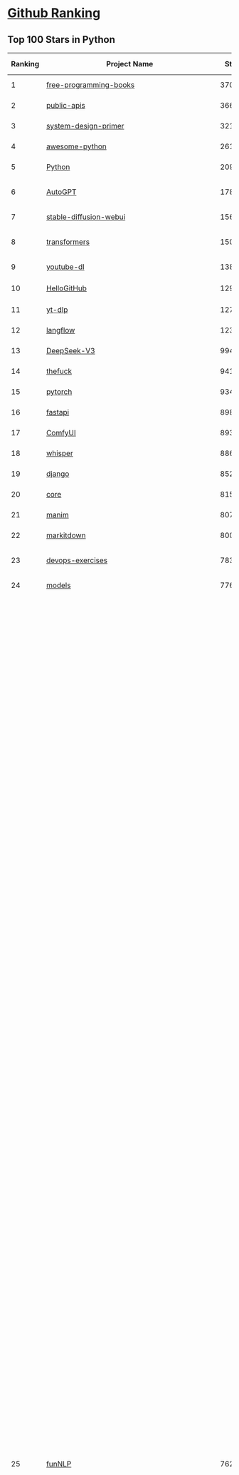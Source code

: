 [Github Ranking](../README.md)
==========

## Top 100 Stars in Python

| Ranking | Project Name | Stars | Forks | Language | Open Issues | Description | Last Commit |
| ------- | ------------ | ----- | ----- | -------- | ----------- | ----------- | ----------- |
| 1 | [free-programming-books](https://github.com/EbookFoundation/free-programming-books) | 370478 | 64310 | Python | 17 | :books: Freely available programming books | 2025-09-25T17:56:56Z |
| 2 | [public-apis](https://github.com/public-apis/public-apis) | 366324 | 38495 | Python | 20 | A collective list of free APIs | 2025-05-20T15:56:34Z |
| 3 | [system-design-primer](https://github.com/donnemartin/system-design-primer) | 321146 | 52451 | Python | 252 | Learn how to design large-scale systems. Prep for the system design interview.  Includes Anki flashcards. | 2025-05-21T11:13:33Z |
| 4 | [awesome-python](https://github.com/vinta/awesome-python) | 261441 | 26342 | Python | 0 | An opinionated list of awesome Python frameworks, libraries, software and resources. | 2025-09-17T05:29:57Z |
| 5 | [Python](https://github.com/TheAlgorithms/Python) | 209182 | 48151 | Python | 78 | All Algorithms implemented in Python | 2025-09-24T19:18:44Z |
| 6 | [AutoGPT](https://github.com/Significant-Gravitas/AutoGPT) | 178676 | 45978 | Python | 168 | AutoGPT is the vision of accessible AI for everyone, to use and to build on. Our mission is to provide the tools, so that you can focus on what matters. | 2025-09-26T03:44:08Z |
| 7 | [stable-diffusion-webui](https://github.com/AUTOMATIC1111/stable-diffusion-webui) | 156869 | 29099 | Python | 2368 | Stable Diffusion web UI | 2025-09-17T16:31:20Z |
| 8 | [transformers](https://github.com/huggingface/transformers) | 150273 | 30514 | Python | 1067 | 🤗 Transformers: the model-definition framework for state-of-the-art machine learning models in text, vision, audio, and multimodal models, for both inference and training.  | 2025-09-25T22:35:09Z |
| 9 | [youtube-dl](https://github.com/ytdl-org/youtube-dl) | 138064 | 10500 | Python | 3645 | Command-line program to download videos from YouTube.com and other video sites | 2025-05-04T11:53:05Z |
| 10 | [HelloGitHub](https://github.com/521xueweihan/HelloGitHub) | 129109 | 10742 | Python | 199 | :octocat: 分享 GitHub 上有趣、入门级的开源项目。Share interesting, entry-level open source projects on GitHub. | 2025-08-28T00:48:15Z |
| 11 | [yt-dlp](https://github.com/yt-dlp/yt-dlp) | 127923 | 10255 | Python | 1645 | A feature-rich command-line audio/video downloader | 2025-09-23T06:54:15Z |
| 12 | [langflow](https://github.com/langflow-ai/langflow) | 123262 | 7676 | Python | 414 | Langflow is a powerful tool for building and deploying AI-powered agents and workflows. | 2025-09-26T03:27:27Z |
| 13 | [DeepSeek-V3](https://github.com/deepseek-ai/DeepSeek-V3) | 99407 | 16227 | Python | 44 | None | 2025-08-28T03:24:37Z |
| 14 | [thefuck](https://github.com/nvbn/thefuck) | 94105 | 3767 | Python | 290 | Magnificent app which corrects your previous console command. | 2024-07-19T14:56:13Z |
| 15 | [pytorch](https://github.com/pytorch/pytorch) | 93479 | 25404 | Python | 15599 | Tensors and Dynamic neural networks in Python with strong GPU acceleration | 2025-09-26T04:03:04Z |
| 16 | [fastapi](https://github.com/fastapi/fastapi) | 89818 | 7931 | Python | 46 | FastAPI framework, high performance, easy to learn, fast to code, ready for production | 2025-09-25T06:45:54Z |
| 17 | [ComfyUI](https://github.com/comfyanonymous/ComfyUI) | 89351 | 9980 | Python | 2736 | The most powerful and modular diffusion model GUI, api and backend with a graph/nodes interface. | 2025-09-26T00:49:39Z |
| 18 | [whisper](https://github.com/openai/whisper) | 88678 | 11035 | Python | 0 | Robust Speech Recognition via Large-Scale Weak Supervision | 2025-09-08T10:58:26Z |
| 19 | [django](https://github.com/django/django) | 85223 | 33010 | Python | 0 | The Web framework for perfectionists with deadlines. | 2025-09-25T12:51:43Z |
| 20 | [core](https://github.com/home-assistant/core) | 81565 | 35277 | Python | 2303 | :house_with_garden: Open source home automation that puts local control and privacy first. | 2025-09-26T03:44:26Z |
| 21 | [manim](https://github.com/3b1b/manim) | 80747 | 6884 | Python | 454 | Animation engine for explanatory math videos | 2025-06-14T15:50:43Z |
| 22 | [markitdown](https://github.com/microsoft/markitdown) | 80090 | 4413 | Python | 261 | Python tool for converting files and office documents to Markdown. | 2025-09-08T15:37:34Z |
| 23 | [devops-exercises](https://github.com/bregman-arie/devops-exercises) | 78390 | 17652 | Python | 35 | Linux, Jenkins, AWS, SRE, Prometheus, Docker, Python, Ansible, Git, Kubernetes, Terraform, OpenStack, SQL, NoSQL, Azure, GCP, DNS, Elastic, Network, Virtualization. DevOps Interview Questions | 2025-08-31T18:37:14Z |
| 24 | [models](https://github.com/tensorflow/models) | 77646 | 45470 | Python | 1078 | Models and examples built with TensorFlow | 2025-09-25T01:39:45Z |
| 25 | [funNLP](https://github.com/fighting41love/funNLP) | 76235 | 15000 | Python | 34 | 中英文敏感词、语言检测、中外手机/电话归属地/运营商查询、名字推断性别、手机号抽取、身份证抽取、邮箱抽取、中日文人名库、中文缩写库、拆字词典、词汇情感值、停用词、反动词表、暴恐词表、繁简体转换、英文模拟中文发音、汪峰歌词生成器、职业名称词库、同义词库、反义词库、否定词库、汽车品牌词库、汽车零件词库、连续英文切割、各种中文词向量、公司名字大全、古诗词库、IT词库、财经词库、成语词库、地名词库、历史名人词库、诗词词库、医学词库、饮食词库、法律词库、汽车词库、动物词库、中文聊天语料、中文谣言数据、百度中文问答数据集、句子相似度匹配算法集合、bert资源、文本生成&摘要相关工具、cocoNLP信息抽取工具、国内电话号码正则匹配、清华大学XLORE:中英文跨语言百科知识图谱、清华大学人工智能技术系列报告、自然语言生成、NLU太难了系列、自动对联数据及机器人、用户名黑名单列表、罪名法务名词及分类模型、微信公众号语料、cs224n深度学习自然语言处理课程、中文手写汉字识别、中文自然语言处理 语料/数据集、变量命名神器、分词语料库+代码、任务型对话英文数据集、ASR 语音数据集 + 基于深度学习的中文语音识别系统、笑声检测器、Microsoft多语言数字/单位/如日期时间识别包、中华新华字典数据库及api(包括常用歇后语、成语、词语和汉字)、文档图谱自动生成、SpaCy 中文模型、Common Voice语音识别数据集新版、神经网络关系抽取、基于bert的命名实体识别、关键词(Keyphrase)抽取包pke、基于医疗领域知识图谱的问答系统、基于依存句法与语义角色标注的事件三元组抽取、依存句法分析4万句高质量标注数据、cnocr：用来做中文OCR的Python3包、中文人物关系知识图谱项目、中文nlp竞赛项目及代码汇总、中文字符数据、speech-aligner: 从“人声语音”及其“语言文本”产生音素级别时间对齐标注的工具、AmpliGraph: 知识图谱表示学习(Python)库：知识图谱概念链接预测、Scattertext 文本可视化(python)、语言/知识表示工具：BERT & ERNIE、中文对比英文自然语言处理NLP的区别综述、Synonyms中文近义词工具包、HarvestText领域自适应文本挖掘工具（新词发现-情感分析-实体链接等）、word2word：(Python)方便易用的多语言词-词对集：62种语言/3,564个多语言对、语音识别语料生成工具：从具有音频/字幕的在线视频创建自动语音识别(ASR)语料库、构建医疗实体识别的模型（包含词典和语料标注）、单文档非监督的关键词抽取、Kashgari中使用gpt-2语言模型、开源的金融投资数据提取工具、文本自动摘要库TextTeaser: 仅支持英文、人民日报语料处理工具集、一些关于自然语言的基本模型、基于14W歌曲知识库的问答尝试--功能包括歌词接龙and已知歌词找歌曲以及歌曲歌手歌词三角关系的问答、基于Siamese bilstm模型的相似句子判定模型并提供训练数据集和测试数据集、用Transformer编解码模型实现的根据Hacker News文章标题自动生成评论、用BERT进行序列标记和文本分类的模板代码、LitBank：NLP数据集——支持自然语言处理和计算人文学科任务的100部带标记英文小说语料、百度开源的基准信息抽取系统、虚假新闻数据集、Facebook: LAMA语言模型分析，提供Transformer-XL/BERT/ELMo/GPT预训练语言模型的统一访问接口、CommonsenseQA：面向常识的英文QA挑战、中文知识图谱资料、数据及工具、各大公司内部里大牛分享的技术文档 PDF 或者 PPT、自然语言生成SQL语句（英文）、中文NLP数据增强（EDA）工具、英文NLP数据增强工具 、基于医药知识图谱的智能问答系统、京东商品知识图谱、基于mongodb存储的军事领域知识图谱问答项目、基于远监督的中文关系抽取、语音情感分析、中文ULMFiT-情感分析-文本分类-语料及模型、一个拍照做题程序、世界各国大规模人名库、一个利用有趣中文语料库 qingyun 训练出来的中文聊天机器人、中文聊天机器人seqGAN、省市区镇行政区划数据带拼音标注、教育行业新闻语料库包含自动文摘功能、开放了对话机器人-知识图谱-语义理解-自然语言处理工具及数据、中文知识图谱：基于百度百科中文页面-抽取三元组信息-构建中文知识图谱、masr: 中文语音识别-提供预训练模型-高识别率、Python音频数据增广库、中文全词覆盖BERT及两份阅读理解数据、ConvLab：开源多域端到端对话系统平台、中文自然语言处理数据集、基于最新版本rasa搭建的对话系统、基于TensorFlow和BERT的管道式实体及关系抽取、一个小型的证券知识图谱/知识库、复盘所有NLP比赛的TOP方案、OpenCLaP：多领域开源中文预训练语言模型仓库、UER：基于不同语料+编码器+目标任务的中文预训练模型仓库、中文自然语言处理向量合集、基于金融-司法领域(兼有闲聊性质)的聊天机器人、g2pC：基于上下文的汉语读音自动标记模块、Zincbase 知识图谱构建工具包、诗歌质量评价/细粒度情感诗歌语料库、快速转化「中文数字」和「阿拉伯数字」、百度知道问答语料库、基于知识图谱的问答系统、jieba_fast 加速版的jieba、正则表达式教程、中文阅读理解数据集、基于BERT等最新语言模型的抽取式摘要提取、Python利用深度学习进行文本摘要的综合指南、知识图谱深度学习相关资料整理、维基大规模平行文本语料、StanfordNLP 0.2.0：纯Python版自然语言处理包、NeuralNLP-NeuralClassifier：腾讯开源深度学习文本分类工具、端到端的封闭域对话系统、中文命名实体识别：NeuroNER vs. BertNER、新闻事件线索抽取、2019年百度的三元组抽取比赛：“科学空间队”源码、基于依存句法的开放域文本知识三元组抽取和知识库构建、中文的GPT2训练代码、ML-NLP - 机器学习(Machine Learning)NLP面试中常考到的知识点和代码实现、nlp4han:中文自然语言处理工具集(断句/分词/词性标注/组块/句法分析/语义分析/NER/N元语法/HMM/代词消解/情感分析/拼写检查、XLM：Facebook的跨语言预训练语言模型、用基于BERT的微调和特征提取方法来进行知识图谱百度百科人物词条属性抽取、中文自然语言处理相关的开放任务-数据集-当前最佳结果、CoupletAI - 基于CNN+Bi-LSTM+Attention 的自动对对联系统、抽象知识图谱、MiningZhiDaoQACorpus - 580万百度知道问答数据挖掘项目、brat rapid annotation tool: 序列标注工具、大规模中文知识图谱数据：1.4亿实体、数据增强在机器翻译及其他nlp任务中的应用及效果、allennlp阅读理解:支持多种数据和模型、PDF表格数据提取工具 、 Graphbrain：AI开源软件库和科研工具，目的是促进自动意义提取和文本理解以及知识的探索和推断、简历自动筛选系统、基于命名实体识别的简历自动摘要、中文语言理解测评基准，包括代表性的数据集&基准模型&语料库&排行榜、树洞 OCR 文字识别 、从包含表格的扫描图片中识别表格和文字、语声迁移、Python口语自然语言处理工具集(英文)、 similarity：相似度计算工具包，java编写、海量中文预训练ALBERT模型 、Transformers 2.0 、基于大规模音频数据集Audioset的音频增强 、Poplar：网页版自然语言标注工具、图片文字去除，可用于漫画翻译 、186种语言的数字叫法库、Amazon发布基于知识的人-人开放领域对话数据集 、中文文本纠错模块代码、繁简体转换 、 Python实现的多种文本可读性评价指标、类似于人名/地名/组织机构名的命名体识别数据集 、东南大学《知识图谱》研究生课程(资料)、. 英文拼写检查库 、 wwsearch是企业微信后台自研的全文检索引擎、CHAMELEON：深度学习新闻推荐系统元架构 、 8篇论文梳理BERT相关模型进展与反思、DocSearch：免费文档搜索引擎、 LIDA：轻量交互式对话标注工具 、aili - the fastest in-memory index in the East 东半球最快并发索引 、知识图谱车音工作项目、自然语言生成资源大全 、中日韩分词库mecab的Python接口库、中文文本摘要/关键词提取、汉字字符特征提取器 (featurizer)，提取汉字的特征（发音特征、字形特征）用做深度学习的特征、中文生成任务基准测评 、中文缩写数据集、中文任务基准测评 - 代表性的数据集-基准(预训练)模型-语料库-baseline-工具包-排行榜、PySS3：面向可解释AI的SS3文本分类器机器可视化工具 、中文NLP数据集列表、COPE - 格律诗编辑程序、doccano：基于网页的开源协同多语言文本标注工具 、PreNLP：自然语言预处理库、简单的简历解析器，用来从简历中提取关键信息、用于中文闲聊的GPT2模型：GPT2-chitchat、基于检索聊天机器人多轮响应选择相关资源列表(Leaderboards、Datasets、Papers)、(Colab)抽象文本摘要实现集锦(教程 、词语拼音数据、高效模糊搜索工具、NLP数据增广资源集、微软对话机器人框架 、 GitHub Typo Corpus：大规模GitHub多语言拼写错误/语法错误数据集、TextCluster：短文本聚类预处理模块 Short text cluster、面向语音识别的中文文本规范化、BLINK：最先进的实体链接库、BertPunc：基于BERT的最先进标点修复模型、Tokenizer：快速、可定制的文本词条化库、中文语言理解测评基准，包括代表性的数据集、基准(预训练)模型、语料库、排行榜、spaCy 医学文本挖掘与信息提取 、 NLP任务示例项目代码集、 python拼写检查库、chatbot-list - 行业内关于智能客服、聊天机器人的应用和架构、算法分享和介绍、语音质量评价指标(MOSNet, BSSEval, STOI, PESQ, SRMR)、 用138GB语料训练的法文RoBERTa预训练语言模型 、BERT-NER-Pytorch：三种不同模式的BERT中文NER实验、无道词典 - 有道词典的命令行版本，支持英汉互查和在线查询、2019年NLP亮点回顾、 Chinese medical dialogue data 中文医疗对话数据集 、最好的汉字数字(中文数字)-阿拉伯数字转换工具、 基于百科知识库的中文词语多词义/义项获取与特定句子词语语义消歧、awesome-nlp-sentiment-analysis - 情感分析、情绪原因识别、评价对象和评价词抽取、LineFlow：面向所有深度学习框架的NLP数据高效加载器、中文医学NLP公开资源整理 、MedQuAD：(英文)医学问答数据集、将自然语言数字串解析转换为整数和浮点数、Transfer Learning in Natural Language Processing (NLP) 、面向语音识别的中文/英文发音辞典、Tokenizers：注重性能与多功能性的最先进分词器、CLUENER 细粒度命名实体识别 Fine Grained Named Entity Recognition、 基于BERT的中文命名实体识别、中文谣言数据库、NLP数据集/基准任务大列表、nlp相关的一些论文及代码, 包括主题模型、词向量(Word Embedding)、命名实体识别(NER)、文本分类(Text Classificatin)、文本生成(Text Generation)、文本相似性(Text Similarity)计算等，涉及到各种与nlp相关的算法，基于keras和tensorflow 、Python文本挖掘/NLP实战示例、 Blackstone：面向非结构化法律文本的spaCy pipeline和NLP模型通过同义词替换实现文本“变脸” 、中文 预训练 ELECTREA 模型: 基于对抗学习 pretrain Chinese Model 、albert-chinese-ner - 用预训练语言模型ALBERT做中文NER 、基于GPT2的特定主题文本生成/文本增广、开源预训练语言模型合集、多语言句向量包、编码、标记和实现：一种可控高效的文本生成方法、 英文脏话大列表 、attnvis：GPT2、BERT等transformer语言模型注意力交互可视化、CoVoST：Facebook发布的多语种语音-文本翻译语料库，包括11种语言(法语、德语、荷兰语、俄语、西班牙语、意大利语、土耳其语、波斯语、瑞典语、蒙古语和中文)的语音、文字转录及英文译文、Jiagu自然语言处理工具 - 以BiLSTM等模型为基础，提供知识图谱关系抽取 中文分词 词性标注 命名实体识别 情感分析 新词发现 关键词 文本摘要 文本聚类等功能、用unet实现对文档表格的自动检测，表格重建、NLP事件提取文献资源列表 、 金融领域自然语言处理研究资源大列表、CLUEDatasetSearch - 中英文NLP数据集：搜索所有中文NLP数据集，附常用英文NLP数据集 、medical_NER - 中文医学知识图谱命名实体识别 、(哈佛)讲因果推理的免费书、知识图谱相关学习资料/数据集/工具资源大列表、Forte：灵活强大的自然语言处理pipeline工具集 、Python字符串相似性算法库、PyLaia：面向手写文档分析的深度学习工具包、TextFooler：针对文本分类/推理的对抗文本生成模块、Haystack：灵活、强大的可扩展问答(QA)框架、中文关键短语抽取工具 | 2024-05-10T07:38:24Z |
| 26 | [Deep-Live-Cam](https://github.com/hacksider/Deep-Live-Cam) | 73350 | 10642 | Python | 71 | real time face swap and one-click video deepfake with only a single image | 2025-08-29T06:44:46Z |
| 27 | [d2l-zh](https://github.com/d2l-ai/d2l-zh) | 72627 | 11896 | Python | 0 | 《动手学深度学习》：面向中文读者、能运行、可讨论。中英文版被70多个国家的500多所大学用于教学。 | 2024-07-30T09:32:19Z |
| 28 | [screenshot-to-code](https://github.com/abi/screenshot-to-code) | 70933 | 8791 | Python | 105 | Drop in a screenshot and convert it to clean code (HTML/Tailwind/React/Vue) | 2025-07-27T20:51:24Z |
| 29 | [browser-use](https://github.com/browser-use/browser-use) | 70494 | 8258 | Python | 113 | 🌐 Make websites accessible for AI agents. Automate tasks online with ease. | 2025-09-24T18:27:13Z |
| 30 | [flask](https://github.com/pallets/flask) | 70437 | 16542 | Python | 4 | The Python micro framework for building web applications. | 2025-09-20T00:33:34Z |
| 31 | [PayloadsAllTheThings](https://github.com/swisskyrepo/PayloadsAllTheThings) | 70187 | 15972 | Python | 0 | A list of useful payloads and bypass for Web Application Security and Pentest/CTF | 2025-09-19T12:48:46Z |
| 32 | [awesome-llm-apps](https://github.com/Shubhamsaboo/awesome-llm-apps) | 70141 | 8944 | Python | 4 | Collection of awesome LLM apps with AI Agents and RAG using OpenAI, Anthropic, Gemini and opensource models. | 2025-09-15T05:12:31Z |
| 33 | [awesome-machine-learning](https://github.com/josephmisiti/awesome-machine-learning) | 69893 | 15091 | Python | 1 | A curated list of awesome Machine Learning frameworks, libraries and software. | 2025-08-13T18:34:54Z |
| 34 | [gpt_academic](https://github.com/binary-husky/gpt_academic) | 69257 | 8368 | Python | 265 | 为GPT/GLM等LLM大语言模型提供实用化交互接口，特别优化论文阅读/润色/写作体验，模块化设计，支持自定义快捷按钮&函数插件，支持Python和C++等项目剖析&自译解功能，PDF/LaTex论文翻译&总结功能，支持并行问询多种LLM模型，支持chatglm3等本地模型。接入通义千问, deepseekcoder, 讯飞星火, 文心一言, llama2, rwkv, claude2, moss等。 | 2025-09-20T13:41:26Z |
| 35 | [cpython](https://github.com/python/cpython) | 69030 | 32945 | Python | 7192 | The Python programming language | 2025-09-25T18:30:14Z |
| 36 | [sherlock](https://github.com/sherlock-project/sherlock) | 68968 | 8008 | Python | 75 | Hunt down social media accounts by username across social networks | 2025-09-25T05:08:24Z |
| 37 | [new-pac](https://github.com/Alvin9999/new-pac) | 68740 | 10374 | Python | 447 | 翻墙-科学上网、自由上网、免费科学上网、免费翻墙、fanqiang、油管youtube/视频下载、软件、VPN、一键翻墙浏览器，vps一键搭建翻墙服务器脚本/教程，免费shadowsocks/ss/ssr/v2ray/goflyway账号/节点，翻墙梯子，电脑、手机、iOS、安卓、windows、Mac、Linux、路由器翻墙、科学上网、youtube视频下载、youtube油管镜像/免翻墙网站、美区apple id共享账号、翻墙-科学上网-梯子 | 2025-09-26T04:02:24Z |
| 38 | [ansible](https://github.com/ansible/ansible) | 66549 | 24101 | Python | 576 | Ansible is a radically simple IT automation platform that makes your applications and systems easier to deploy and maintain. Automate everything from code deployment to network configuration to cloud management, in a language that approaches plain English, using SSH, with no agents to install on remote systems. https://docs.ansible.com. | 2025-09-23T19:59:42Z |
| 39 | [gpt4free](https://github.com/xtekky/gpt4free) | 65155 | 13681 | Python | 10 | The official gpt4free repository \| various collection of powerful language models \| o4, o3 and deepseek r1, gpt-4.1, gemini 2.5 | 2025-09-24T06:15:23Z |
| 40 | [OpenHands](https://github.com/All-Hands-AI/OpenHands) | 63777 | 7686 | Python | 349 | 🙌 OpenHands: Code Less, Make More | 2025-09-26T03:43:22Z |
| 41 | [scikit-learn](https://github.com/scikit-learn/scikit-learn) | 63453 | 26268 | Python | 1596 | scikit-learn: machine learning in Python | 2025-09-26T00:00:21Z |
| 42 | [keras](https://github.com/keras-team/keras) | 63428 | 19627 | Python | 228 | Deep Learning for humans | 2025-09-25T15:50:22Z |
| 43 | [annotated_deep_learning_paper_implementations](https://github.com/labmlai/annotated_deep_learning_paper_implementations) | 63320 | 6402 | Python | 24 | 🧑‍🏫 60+ Implementations/tutorials of deep learning papers with side-by-side notes 📝; including transformers (original, xl, switch, feedback, vit, ...), optimizers (adam, adabelief, sophia, ...), gans(cyclegan, stylegan2, ...), 🎮 reinforcement learning (ppo, dqn), capsnet, distillation, ... 🧠 | 2025-09-19T10:18:51Z |
| 44 | [localstack](https://github.com/localstack/localstack) | 60653 | 4255 | Python | 255 | 💻 A fully functional local AWS cloud stack. Develop and test your cloud & Serverless apps offline | 2025-09-25T22:18:03Z |
| 45 | [open-interpreter](https://github.com/openinterpreter/open-interpreter) | 60558 | 5192 | Python | 228 | A natural language interface for computers | 2025-08-06T17:38:07Z |
| 46 | [LLaMA-Factory](https://github.com/hiyouga/LLaMA-Factory) | 59347 | 7267 | Python | 667 | Unified Efficient Fine-Tuning of 100+ LLMs & VLMs (ACL 2024) | 2025-09-24T07:23:22Z |
| 47 | [vllm](https://github.com/vllm-project/vllm) | 58926 | 10366 | Python | 1853 | A high-throughput and memory-efficient inference and serving engine for LLMs | 2025-09-26T03:54:54Z |
| 48 | [llama](https://github.com/meta-llama/llama) | 58777 | 9802 | Python | 449 | Inference code for Llama models | 2025-01-26T21:42:26Z |
| 49 | [MetaGPT](https://github.com/FoundationAgents/MetaGPT) | 58710 | 7102 | Python | 11 | 🌟 The Multi-Agent Framework: First AI Software Company, Towards Natural Language Programming | 2025-06-30T11:45:55Z |
| 50 | [scrapy](https://github.com/scrapy/scrapy) | 58331 | 11055 | Python | 470 | Scrapy, a fast high-level web crawling & scraping framework for Python. | 2025-09-15T09:24:09Z |
| 51 | [Real-Time-Voice-Cloning](https://github.com/CorentinJ/Real-Time-Voice-Cloning) | 57365 | 9255 | Python | 169 | Clone a voice in 5 seconds to generate arbitrary speech in real-time | 2025-09-23T07:21:53Z |
| 52 | [private-gpt](https://github.com/zylon-ai/private-gpt) | 56614 | 7577 | Python | 256 | Interact with your documents using the power of GPT, 100% privately, no data leaks | 2024-11-13T19:30:32Z |
| 53 | [you-get](https://github.com/soimort/you-get) | 56427 | 9807 | Python | 0 | :arrow_double_down: Dumb downloader that scrapes the web | 2025-04-27T15:33:25Z |
| 54 | [openpilot](https://github.com/commaai/openpilot) | 56148 | 10135 | Python | 143 | openpilot is an operating system for robotics. Currently, it upgrades the driver assistance system on 300+ supported cars. | 2025-09-26T04:03:45Z |
| 55 | [PaddleOCR](https://github.com/PaddlePaddle/PaddleOCR) | 55974 | 8748 | Python | 130 | Turn any PDF or image document into structured data for your AI. A powerful, lightweight OCR toolkit that bridges the gap between images/PDFs and LLMs. Supports 80+ languages. | 2025-09-25T01:15:25Z |
| 56 | [face_recognition](https://github.com/ageitgey/face_recognition) | 55489 | 13681 | Python | 774 | The world's simplest facial recognition api for Python and the command line | 2024-08-21T06:22:36Z |
| 57 | [yolov5](https://github.com/ultralytics/yolov5) | 55479 | 17208 | Python | 257 | YOLOv5 🚀 in PyTorch > ONNX > CoreML > TFLite | 2025-09-24T22:21:03Z |
| 58 | [gpt-engineer](https://github.com/AntonOsika/gpt-engineer) | 54902 | 7301 | Python | 31 | CLI platform to experiment with codegen. Precursor to: https://lovable.dev | 2025-05-14T10:15:10Z |
| 59 | [faceswap](https://github.com/deepfakes/faceswap) | 54516 | 13416 | Python | 35 | Deepfakes Software For All | 2025-09-18T13:22:25Z |
| 60 | [rich](https://github.com/Textualize/rich) | 53862 | 1895 | Python | 217 | Rich is a Python library for rich text and beautiful formatting in the terminal. | 2025-08-13T10:52:09Z |
| 61 | [crawl4ai](https://github.com/unclecode/crawl4ai) | 53851 | 5366 | Python | 181 | 🚀🤖 Crawl4AI: Open-source LLM Friendly Web Crawler & Scraper. Don't be shy, join here: https://discord.gg/jP8KfhDhyN | 2025-09-25T06:13:19Z |
| 62 | [hackingtool](https://github.com/Z4nzu/hackingtool) | 53629 | 5812 | Python | 53 | ALL IN ONE Hacking Tool For Hackers | 2025-03-03T15:17:19Z |
| 63 | [requests](https://github.com/psf/requests) | 53313 | 9542 | Python | 204 | A simple, yet elegant, HTTP library. | 2025-09-09T09:00:21Z |
| 64 | [OpenBB](https://github.com/OpenBB-finance/OpenBB) | 52515 | 5001 | Python | 36 | Financial data platform for analysts, quants and AI agents. | 2025-09-25T21:38:54Z |
| 65 | [GPT-SoVITS](https://github.com/RVC-Boss/GPT-SoVITS) | 51140 | 5615 | Python | 734 | 1 min voice data can also be used to train a good TTS model! (few shot voice cloning) | 2025-09-10T07:01:05Z |
| 66 | [grok-1](https://github.com/xai-org/grok-1) | 50520 | 8374 | Python | 0 | Grok open release | 2024-08-30T04:17:25Z |
| 67 | [autogen](https://github.com/microsoft/autogen) | 50175 | 7673 | Python | 404 | A programming framework for agentic AI | 2025-09-26T00:38:41Z |
| 68 | [30-Days-Of-Python](https://github.com/Asabeneh/30-Days-Of-Python) | 50136 | 9563 | Python | 57 | 30 days of Python programming challenge is a step-by-step guide to learn the Python programming language in 30 days. This challenge may take more than100 days, follow your own pace.  These videos may help too: https://www.youtube.com/channel/UC7PNRuno1rzYPb1xLa4yktw | 2025-06-04T21:49:56Z |
| 69 | [OpenManus](https://github.com/FoundationAgents/OpenManus) | 49998 | 8757 | Python | 374 | No fortress, purely open ground.  OpenManus is Coming. | 2025-09-24T21:35:33Z |
| 70 | [professional-programming](https://github.com/charlax/professional-programming) | 48870 | 3868 | Python | 1 | A collection of learning resources for curious software engineers | 2025-09-22T01:22:55Z |
| 71 | [big-list-of-naughty-strings](https://github.com/minimaxir/big-list-of-naughty-strings) | 47419 | 2158 | Python | 69 | The Big List of Naughty Strings is a list of strings which have a high probability of causing issues when used as user-input data. | 2024-04-18T03:26:59Z |
| 72 | [Fooocus](https://github.com/lllyasviel/Fooocus) | 46687 | 7497 | Python | 211 | Focus on prompting and generating | 2025-09-02T20:28:44Z |
| 73 | [pandas](https://github.com/pandas-dev/pandas) | 46663 | 19026 | Python | 3513 | Flexible and powerful data analysis / manipulation library for Python, providing labeled data structures similar to R data.frame objects, statistical functions, and much more | 2025-09-26T02:53:13Z |
| 74 | [ultralytics](https://github.com/ultralytics/ultralytics) | 46233 | 8980 | Python | 224 | Ultralytics YOLO 🚀 | 2025-09-25T11:05:51Z |
| 75 | [unsloth](https://github.com/unslothai/unsloth) | 46175 | 3769 | Python | 756 | Fine-tuning & Reinforcement Learning for LLMs. 🦥 Train OpenAI gpt-oss, DeepSeek-R1, Qwen3, Gemma 3, TTS 2x faster with 70% less VRAM. | 2025-09-25T10:32:08Z |
| 76 | [odoo](https://github.com/odoo/odoo) | 46143 | 29747 | Python | 3347 | Odoo. Open Source Apps To Grow Your Business. | 2025-09-26T04:04:07Z |
| 77 | [text-generation-webui](https://github.com/oobabooga/text-generation-webui) | 45057 | 5793 | Python | 2588 | The definitive Web UI for local AI, with powerful features and easy setup. | 2025-09-22T20:59:23Z |
| 78 | [nanoGPT](https://github.com/karpathy/nanoGPT) | 44693 | 7600 | Python | 230 | The simplest, fastest repository for training/finetuning medium-sized GPTs. | 2024-12-09T23:53:04Z |
| 79 | [MinerU](https://github.com/opendatalab/MinerU) | 44677 | 3700 | Python | 95 | Transforms complex documents like PDFs into LLM-ready markdown/JSON for your Agent workflows. | 2025-09-26T03:52:16Z |
| 80 | [llama_index](https://github.com/run-llama/llama_index) | 44441 | 6397 | Python | 202 | LlamaIndex is the leading framework for building LLM-powered agents over your data. | 2025-09-25T23:59:59Z |
| 81 | [pathway](https://github.com/pathwaycom/pathway) | 43629 | 1330 | Python | 47 | Python ETL framework for stream processing, real-time analytics, LLM pipelines, and RAG. | 2025-09-25T05:07:54Z |
| 82 | [freqtrade](https://github.com/freqtrade/freqtrade) | 43101 | 8715 | Python | 30 | Free, open source crypto trading bot | 2025-09-25T17:21:29Z |
| 83 | [TTS](https://github.com/coqui-ai/TTS) | 42753 | 5634 | Python | 10 | 🐸💬 - a deep learning toolkit for Text-to-Speech, battle-tested in research and production | 2024-08-16T12:07:14Z |
| 84 | [airflow](https://github.com/apache/airflow) | 42565 | 15654 | Python | 1334 | Apache Airflow - A platform to programmatically author, schedule, and monitor workflows | 2025-09-26T02:24:47Z |
| 85 | [python-patterns](https://github.com/faif/python-patterns) | 42148 | 7043 | Python | 11 | A collection of design patterns/idioms in Python | 2025-09-05T18:57:41Z |
| 86 | [sentry](https://github.com/getsentry/sentry) | 42044 | 4440 | Python | 2003 | Developer-first error tracking and performance monitoring | 2025-09-26T03:43:28Z |
| 87 | [stablediffusion](https://github.com/Stability-AI/stablediffusion) | 41801 | 5327 | Python | 248 | High-Resolution Image Synthesis with Latent Diffusion Models | 2025-06-25T14:18:37Z |
| 88 | [streamlit](https://github.com/streamlit/streamlit) | 41541 | 3740 | Python | 1123 | Streamlit — A faster way to build and share data apps. | 2025-09-25T22:05:31Z |
| 89 | [diagrams](https://github.com/mingrammer/diagrams) | 41534 | 2674 | Python | 311 | :art: Diagram as Code for prototyping cloud system architectures | 2025-09-19T08:01:57Z |
| 90 | [ailearning](https://github.com/apachecn/ailearning) | 41492 | 11588 | Python | 3 | AiLearning：数据分析+机器学习实战+线性代数+PyTorch+NLTK+TF2 | 2024-11-12T16:21:55Z |
| 91 | [ai-hedge-fund](https://github.com/virattt/ai-hedge-fund) | 41414 | 7279 | Python | 22 | An AI Hedge Fund Team | 2025-09-21T19:50:47Z |
| 92 | [ColossalAI](https://github.com/hpcaitech/ColossalAI) | 41176 | 4532 | Python | 430 | Making large AI models cheaper, faster and more accessible | 2025-09-23T02:49:44Z |
| 93 | [ChatGLM-6B](https://github.com/zai-org/ChatGLM-6B) | 41121 | 5216 | Python | 558 | ChatGLM-6B: An Open Bilingual Dialogue Language Model \| 开源双语对话语言模型 | 2024-06-27T04:05:25Z |
| 94 | [black](https://github.com/psf/black) | 40973 | 2621 | Python | 322 | The uncompromising Python code formatter | 2025-09-26T04:03:11Z |
| 95 | [mitmproxy](https://github.com/mitmproxy/mitmproxy) | 40653 | 4308 | Python | 344 | An interactive TLS-capable intercepting HTTP proxy for penetration testers and software developers. | 2025-09-08T14:00:10Z |
| 96 | [mem0](https://github.com/mem0ai/mem0) | 40496 | 4272 | Python | 292 | Universal memory layer for AI Agents; Announcing OpenMemory MCP - local and secure memory management. | 2025-09-25T20:52:17Z |
| 97 | [cheat.sh](https://github.com/chubin/cheat.sh) | 40252 | 1876 | Python | 127 | the only cheat sheet you need | 2025-08-08T05:15:06Z |
| 98 | [DeepSpeed](https://github.com/deepspeedai/DeepSpeed) | 40215 | 4565 | Python | 1116 | DeepSpeed is a deep learning optimization library that makes distributed training and inference easy, efficient, and effective. | 2025-09-25T20:32:04Z |
| 99 | [MoneyPrinterTurbo](https://github.com/harry0703/MoneyPrinterTurbo) | 40107 | 5838 | Python | 184 | 利用AI大模型，一键生成高清短视频 Generate short videos with one click using AI LLM. | 2025-06-11T06:34:54Z |
| 100 | [gradio](https://github.com/gradio-app/gradio) | 40025 | 3070 | Python | 376 | Build and share delightful machine learning apps, all in Python. 🌟 Star to support our work! | 2025-09-25T21:20:00Z |

